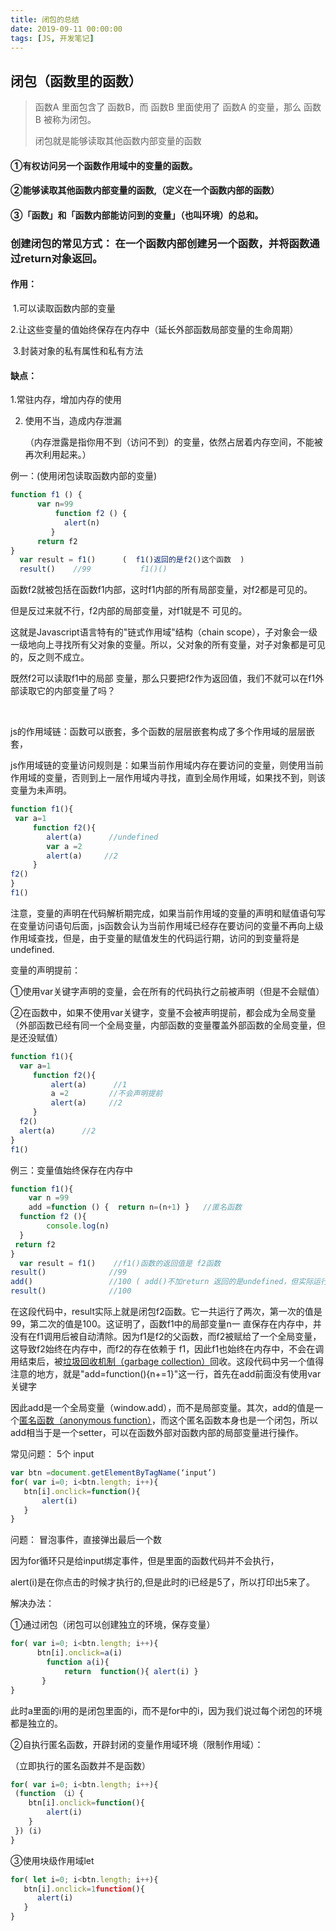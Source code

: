 ```yaml
---
title: 闭包的总结
date: 2019-09-11 00:00:00
tags: [JS, 开发笔记]
---
```


 ## 闭包（函数里的函数）

> 函数A 里面包含了 函数B，而 函数B 里面使用了 函数A 的变量，那么 函数B 被称为闭包。
>
> 闭包就是能够读取其他函数内部变量的函数

#### ①有权访问另一个函数作用域中的变量的函数。

#### ②能够读取其他函数内部变量的函数,（定义在一个函数内部的函数）

#### ③「函数」和「函数内部能访问到的变量」（也叫环境）的总和。

### 创建闭包的常见方式： 在一个函数内部创建另一个函数，并将函数通过return对象返回。

#### 作用：

​    1.可以读取函数内部的变量

​    2.让这些变量的值始终保存在内存中（延长外部函数局部变量的生命周期）

​    3.封装对象的私有属性和私有方法

#### 缺点：

   1.常驻内存，增加内存的使用

2. 使用不当，造成内存泄漏

   （内存泄露是指你用不到（访问不到）的变量，依然占居着内存空间，不能被再次利用起来。）


例一：(使用闭包读取函数内部的变量)

 ```js
 function f1 () {
       var n=99
           function f2 () {
             alert(n)
          }
       return f2
}
   var result = f1()      (  f1()返回的是f2()这个函数  )
   result()    //99           f1()()
 ```



函数f2就被包括在函数f1内部，这时f1内部的所有局部变量，对f2都是可见的。

但是反过来就不行，f2内部的局部变量，对f1就是不 可见的。

这就是Javascript语言特有的"链式作用域"结构（chain scope），子对象会一级一级地向上寻找所有父对象的变量。所以，父对象的所有变量，对子对象都是可见的，反之则不成立。

既然f2可以读取f1中的局部 变量，那么只要把f2作为返回值，我们不就可以在f1外部读取它的内部变量了吗？

​     

js的作用域链：函数可以嵌套，多个函数的层层嵌套构成了多个作用域的层层嵌套，

js作用域链的变量访问规则是：如果当前作用域内存在要访问的变量，则使用当前作用域的变量，否则到上一层作用域内寻找，直到全局作用域，如果找不到，则该变量为未声明。

```js
function f1(){
 var a=1
     function f2(){
        alert(a)      //undefined
        var a =2 
        alert(a)     //2
     }
f2()
} 
f1()   
```



注意，变量的声明在代码解析期完成，如果当前作用域的变量的声明和赋值语句写在变量访问语句后面，js函数会认为当前作用域已经存在要访问的变量不再向上级作用域查找，但是，由于变量的赋值发生的代码运行期，访问的到变量将是undefined.

 

变量的声明提前： 

①使用var关键字声明的变量，会在所有的代码执行之前被声明（但是不会赋值）

②在函数中，如果不使用var关键字，变量不会被声明提前，都会成为全局变量（外部函数已经有同一个全局变量，内部函数的变量覆盖外部函数的全局变量，但是还没赋值）

```js
function f1(){
  var a=1
     function f2(){
         alert(a)      //1
         a =2         //不会声明提前
         alert(a)     //2
     }
  f2() 
  alert(a)      //2
} 
f1() 
```



例三：变量值始终保存在内存中

```js
function f1(){
    var n =99
    add =function () {  return n=(n+1) }   //匿名函数
  function f2 (){
        console.log(n)
  }
 return f2
}
  var result = f1()    //f1()函数的返回值是 f2函数  
result()              //99
add()                 //100 ( add()不加return 返回的是undefined，但实际运行了)
result()              //100
```



 

在这段代码中，result实际上就是闭包f2函数。它一共运行了两次，第一次的值是99，第二次的值是100。这证明了，函数f1中的局部变量n一 直保存在内存中，并没有在f1调用后被自动清除。因为f1是f2的父函数，而f2被赋给了一个全局变量，这导致f2始终在内存中，而f2的存在依赖于 f1，因此f1也始终在内存中，不会在调用结束后，被[垃圾回收机制（garbage collection）](https://link.jianshu.com?t=http://eatpockyboy.blog.163.com/blog/static/1167346402011321423929/)回收。这段代码中另一个值得注意的地方，就是"add=function(){n+=1}"这一行，首先在add前面没有使用var关键字

因此add是一个全局变量（window.add），而不是局部变量。其次，add的值是一个[匿名函数（anonymous function）](https://link.jianshu.com?t=http://www.itxueyuan.org/view/6314.html)，而这个匿名函数本身也是一个闭包，所以add相当于是一个setter，可以在函数外部对函数内部的局部变量进行操作。

 

 

常见问题： 5个 input

```js
var btn =document.getElementByTagName(‘input’)
for( var i=0; i<btn.length; i++){
   btn[i].onclick=function(){
       alert(i)
   } 
}
```



问题： 冒泡事件，直接弹出最后一个数

因为for循环只是给input绑定事件，但是里面的函数代码并不会执行，

 alert(i)是在你点击的时候才执行的,但是此时的i已经是5了，所以打印出5来了。

解决办法：

①通过闭包（闭包可以创建独立的环境，保存变量）

```js
for( var i=0; i<btn.length; i++){
      btn[i].onclick=a(i)
        function a(i){
            return  function(){ alert(i) } 
       }
}
```

此时a里面的i用的是闭包里面的i，而不是for中的i，因为我们说过每个闭包的环境都是独立的。

②自执行匿名函数，开辟封闭的变量作用域环境（限制作用域）：

（立即执行的匿名函数并不是函数）

```js
for( var i=0; i<btn.length; i++){
 (function （i）{
    btn[i].onclick=function(){
        alert(i)
    } 
 }) (i)
}
```

③使用块级作用域let 

```js
for( let i=0; i<btn.length; i++){
   btn[i].onclick=1function(){
      alert(i)
   } 
}
```



